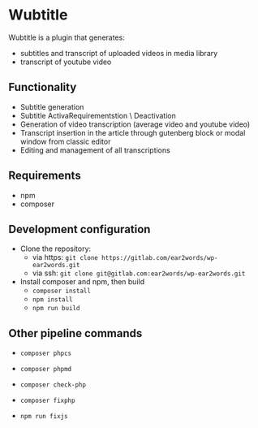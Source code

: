 # Wubtitle

Wubtitle is a plugin that generates:
  - subtitles and transcript of uploaded videos in media library
  - transcript of youtube video


## Functionality

  - Subtitle generation
  - Subtitle ActivaRequirementstion \ Deactivation
  - Generation of video transcription (average video and youtube video)
  - Transcript insertion in the article through gutenberg block or modal window from classic editor
  - Editing and management of all transcriptions

## Requirements

* npm
* composer

## Development configuration

* Clone the repository:
    * via https: `git clone https://gitlab.com/ear2words/wp-ear2words.git`
    * via ssh: `git clone git@gitlab.com:ear2words/wp-ear2words.git`
* Install composer and npm, then build
    * `composer install`
    * `npm install`
    * `npm run build`


## Other pipeline commands

* `composer phpcs`

* `composer phpmd`

* `composer check-php`

* `composer fixphp`

* `npm run fixjs`
